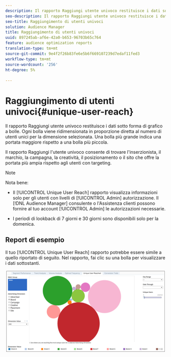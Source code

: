 ```yaml
---
description: Il rapporto Raggiungi utente univoco restituisce i dati sotto forma di grafico a bolle. Ogni bolla viene ridimensionata in proporzione diretta al numero di utenti unici per la dimensione selezionata. Una bolla più grande indica una portata maggiore rispetto a una bolla più piccola. Il rapporto Raggiungi l'utente univoco consente di trovare l'inserzionista, il marchio, la campagna, la creatività, il posizionamento o il sito che offre la portata più ampia rispetto agli utenti con targeting.
seo-description: Il rapporto Raggiungi utente univoco restituisce i dati sotto forma di grafico a bolle. Ogni bolla viene ridimensionata in proporzione diretta al numero di utenti unici per la dimensione selezionata. Una bolla più grande indica una portata maggiore rispetto a una bolla più piccola. Il rapporto Raggiungi l'utente univoco consente di trovare l'inserzionista, il marchio, la campagna, la creatività, il posizionamento o il sito che offre la portata più ampia rispetto agli utenti con targeting.
seo-title: Raggiungimento di utenti univoci
solution: Audience Manager
title: Raggiungimento di utenti univoci
uuid: 897245ab-af6e-42a0-b653-96703b65c764
feature: audience optimization reports
translation-type: tm+mt
source-git-commit: 9e4f2f26b83fe6e5b6f669107239d7edaf11fed3
workflow-type: tm+mt
source-wordcount: '256'
ht-degree: 5%

---
```



# Raggiungimento di utenti univoci{#unique-user-reach}

Il rapporto Raggiungi utente univoco restituisce i dati sotto forma di grafico a bolle. Ogni bolla viene ridimensionata in proporzione diretta al numero di utenti unici per la dimensione selezionata. Una bolla più grande indica una portata maggiore rispetto a una bolla più piccola.

Il rapporto Raggiungi l&#39;utente univoco consente di trovare l&#39;inserzionista, il marchio, la campagna, la creatività, il posizionamento o il sito che offre la portata più ampia rispetto agli utenti con targeting.

>[!NOTE]
>
>Nota bene:
>
>* Il [!UICONTROL Unique User Reach] rapporto visualizza informazioni solo per gli utenti con livelli di [!UICONTROL Admin] autorizzazione. Il [!DNL Audience Manager] consulente o l&#39;Assistenza clienti possono fornire al tuo account [!UICONTROL Admin] le autorizzazioni necessarie.
   >
   >
* I periodi di lookback di 7 giorni e 30 giorni sono disponibili solo per la domenica.


## Report di esempio

Il tuo [!UICONTROL Unique User Reach] rapporto potrebbe essere simile a quello riportato di seguito. Nel rapporto, fai clic su una bolla per visualizzare i dati sottostanti.

![](assets/unique-user-reach.png)
